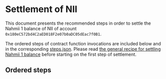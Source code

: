 # Settlement of NII
This document presents the recommended steps in order to settle the Nahmii 1
balance of NII of account `0x180eC572bd4C2aED018F2e07b0aDC05dEac7f0B1`.

The ordered steps of contract function invocations are included below and in
the corresponding [steps.json](./steps.json). Please read [the general recipe
for settling Nahmii 1 balance](../../README.md) before starting on the first
step of settlement.

## Ordered steps

